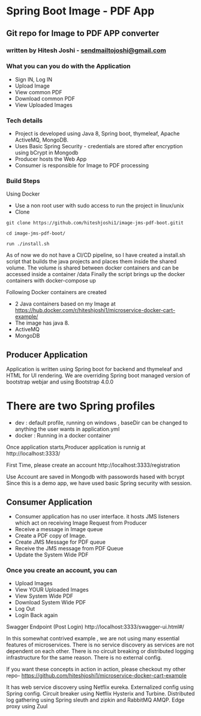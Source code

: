 # Spring Boot Image - PDF App

## Git repo for Image to PDF APP converter


###  written by Hitesh Joshi - sendmailtojoshi@gmail.com

### What you can you do with the Application

- Sign IN, Log IN  
- Upload Image
- View common PDF
- Download common PDF
- View Uploaded Images

### Tech details
- Project is developed using Java 8, Spring boot, thymeleaf, Apache ActiveMQ, MongoDB.
- Uses Basic Spring Security  - credentials are stored after encryption using bCrypt in Mongodb
- Producer hosts the Web App
- Consumer is responsible for Image to PDF processing

### Build Steps

Using Docker

- Use a non root user with sudo access to run the project in linux/unix
- Clone
```
git clone https://github.com/hiteshjoshi1/image-jms-pdf-boot.gitit
```

```
cd image-jms-pdf-boot/
```

```
run ./install.sh
```

As of now we do not have a CI/CD pipeline, so I have created a install.sh script that builds the java projects and places them inside the shared volume.
The volume is shared between docker containers and can be accessed inside a container /data
Finally the script brings up the docker containers with
docker-compose up


Following Docker containers are created
-  2 Java containers based on my Image at https://hub.docker.com/r/hiteshjoshi1/microservice-docker-cart-example/
- The image has java 8.
- ActiveMQ
- MongoDB

## Producer Application
Application is written using Spring boot for backend and thymeleaf and HTML for UI rendering. We are overriding Spring boot managed version of bootstrap webjar and using Bootstrap 4.0.0 

# There are two Spring profiles
- dev  : default profile, running on windows , baseDir can be changed to anything the user wants in application.yml
- docker : Running in a docker container

Once application starts,Producer application is runnig at
http://localhost:3333/

First Time, please create an account
http://localhost:3333/registration

Use Account are saved in Mongodb with passowords hased with bcrypt
Since this is a demo app, we  have used basic Spring security with session.

## Consumer Application
- Consumer application has no user interface. it hosts JMS listeners which act on receiving Image Request from Producer
- Receive a message in Image queue
- Create a PDF copy of Image.
- Create JMS Message for PDF queue
- Receive the JMS message from PDF Queue
- Update the System Wide PDF

### Once you create an account, you can 

- Upload Images
- View YOUR Uploaded Images
- View System Wide PDF
- Download System Wide PDF
- Log Out
- Login Back again



Swagger Endpoint (Post Login)
http://localhost:3333/swagger-ui.html#/


In this somewhat contrived example , we are not using many essential features of microservices.
There is no service discovery as services are not dependent on each other. 
There is no circuit breaking or distributed logging infrastructure for the same reason.
There is no external config.

If you want these concepts in action in action, please checkout my other repo- 
https://github.com/hiteshjoshi1/microservice-docker-cart-example

It has  web service discovery using Netflix eureka.
Externalized config using Spring config.
Circuit breaker using Netflix Hysterix and Turbine.
Distributed log gathering using Spring sleuth and zipkin and RabbitMQ AMQP.
Edge proxy using Zuul


